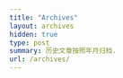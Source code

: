 ```yaml
---
title: "Archives"
layout: archives
hidden: true
type: post
summary: 历史文章按照年月归档.
url: /archives/
---
```


